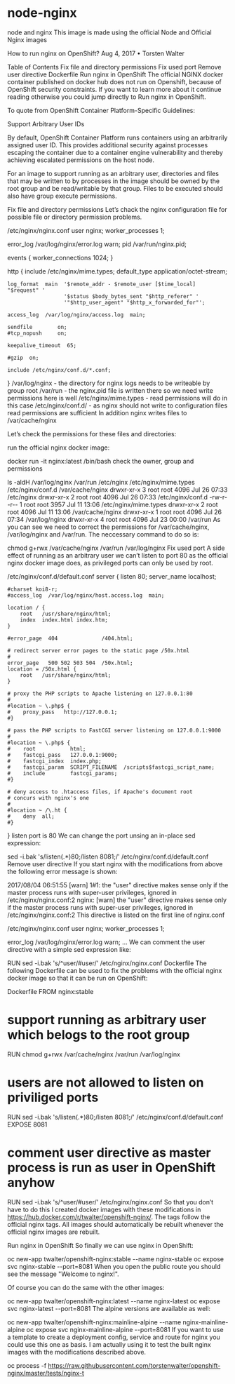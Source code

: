 # node-nginx
node and nginx
This image is made using the official Node and Official Nginx images



How to run nginx on OpenShift?
Aug 4, 2017 • Torsten Walter

Table of Contents
Fix file and directory permissions
Fix used port
Remove user directive
Dockerfile
Run nginx in OpenShift
The official NGINX docker container published on docker hub does not run on Openshift, because of OpenShift security constraints. If you want to learn more about it continue reading otherwise you could jump directly to Run nginx in OpenShift.

To quote from OpenShift Container Platform-Specific Guidelines:

Support Arbitrary User IDs

By default, OpenShift Container Platform runs containers using an arbitrarily assigned user ID. This provides additional security against processes escaping the container due to a container engine vulnerability and thereby achieving escalated permissions on the host node.

For an image to support running as an arbitrary user, directories and files that may be written to by processes in the image should be owned by the root group and be read/writable by that group. Files to be executed should also have group execute permissions.

Fix file and directory permissions
Let’s chack the nginx configuration file for possible file or directory permission problems.

/etc/nginx/nginx.conf
user  nginx;
worker_processes  1;

error_log  /var/log/nginx/error.log warn; 
pid        /var/run/nginx.pid; 


events {
    worker_connections  1024;
}


http {
    include       /etc/nginx/mime.types; 
    default_type  application/octet-stream;

    log_format  main  '$remote_addr - $remote_user [$time_local] "$request" '
                      '$status $body_bytes_sent "$http_referer" '
                      '"$http_user_agent" "$http_x_forwarded_for"';

    access_log  /var/log/nginx/access.log  main; 

    sendfile        on;
    #tcp_nopush     on;

    keepalive_timeout  65;

    #gzip  on;

    include /etc/nginx/conf.d/*.conf; 
}
/var/log/nginx - the directory for nginx logs needs to be writeable by group root
/var/run - the nginx.pid file is written there so we need write permissions here is well
/etc/nginx/mime.types - read permissions will do in this case
/etc/nginx/conf.d/ - as nginx should not write to configuration files read permissions are sufficient
In addition nginx writes files to /var/cache/nginx

Let’s check the permissions for these files and directories:

run the official nginx docker image:

docker run -it nginx:latest /bin/bash
check the owner, group and permissions

ls -aldH /var/log/nginx /var/run /etc/nginx /etc/nginx/mime.types /etc/nginx/conf.d /var/cache/nginx
drwxr-xr-x 3 root root 4096 Jul 26 07:33 /etc/nginx
drwxr-xr-x 2 root root 4096 Jul 26 07:33 /etc/nginx/conf.d
-rw-r--r-- 1 root root 3957 Jul 11 13:06 /etc/nginx/mime.types
drwxr-xr-x 2 root root 4096 Jul 11 13:06 /var/cache/nginx
drwxr-xr-x 1 root root 4096 Jul 26 07:34 /var/log/nginx
drwxr-xr-x 4 root root 4096 Jul 23 00:00 /var/run
As you can see we need to correct the permissions for /var/cache/nginx, /var/log/nginx and /var/run. The neccessary command to do so is:

chmod g+rwx /var/cache/nginx /var/run /var/log/nginx
Fix used port
A side effect of running as an arbitrary user we can’t listen to port 80 as the official nginx docker image does, as privileged ports can only be used by root.

/etc/nginx/conf.d/default.conf
server {
    listen       80; 
    server_name  localhost;

    #charset koi8-r;
    #access_log  /var/log/nginx/host.access.log  main;

    location / {
        root   /usr/share/nginx/html;
        index  index.html index.htm;
    }

    #error_page  404              /404.html;

    # redirect server error pages to the static page /50x.html
    #
    error_page   500 502 503 504  /50x.html;
    location = /50x.html {
        root   /usr/share/nginx/html;
    }

    # proxy the PHP scripts to Apache listening on 127.0.0.1:80
    #
    #location ~ \.php$ {
    #    proxy_pass   http://127.0.0.1;
    #}

    # pass the PHP scripts to FastCGI server listening on 127.0.0.1:9000
    #
    #location ~ \.php$ {
    #    root           html;
    #    fastcgi_pass   127.0.0.1:9000;
    #    fastcgi_index  index.php;
    #    fastcgi_param  SCRIPT_FILENAME  /scripts$fastcgi_script_name;
    #    include        fastcgi_params;
    #}

    # deny access to .htaccess files, if Apache's document root
    # concurs with nginx's one
    #
    #location ~ /\.ht {
    #    deny  all;
    #}
}
listen port is 80
We can change the port unsing an in-place sed expression:

sed -i.bak 's/listen\(.*\)80;/listen 8081;/' /etc/nginx/conf.d/default.conf
Remove user directive
If you start nginx with the modifications from above the following error message is shown:

2017/08/04 06:51:55 [warn] 1#1: the "user" directive makes sense only if the master process runs with super-user privileges, ignored in /etc/nginx/nginx.conf:2
nginx: [warn] the "user" directive makes sense only if the master process runs with super-user privileges, ignored in /etc/nginx/nginx.conf:2
This directive is listed on the first line of nginx.conf

/etc/nginx/nginx.conf
user  nginx;
worker_processes  1;

error_log  /var/log/nginx/error.log warn;
...
We can comment the user directive with a simple sed expression like:

RUN sed -i.bak 's/^user/#user/' /etc/nginx/nginx.conf
Dockerfile
The following Dockerfile can be used to fix the problems with the official nginx docker image so that it can be run on OpenShift:

Dockerfile
FROM nginx:stable

# support running as arbitrary user which belogs to the root group
RUN chmod g+rwx /var/cache/nginx /var/run /var/log/nginx
# users are not allowed to listen on priviliged ports
RUN sed -i.bak 's/listen\(.*\)80;/listen 8081;/' /etc/nginx/conf.d/default.conf
EXPOSE 8081
# comment user directive as master process is run as user in OpenShift anyhow
RUN sed -i.bak 's/^user/#user/' /etc/nginx/nginx.conf
So that you don’t have to do this I created docker images with these modifications in https://hub.docker.com/r/twalter/openshift-nginx/. The tags follow the official nginx tags. All images should automatically be rebuilt whenever the official nginx images are rebuilt.

Run nginx in OpenShift
So finally we can use nginx in OpenShift:

oc new-app twalter/openshift-nginx:stable --name nginx-stable
oc expose svc nginx-stable --port=8081
When you open the public route you should see the message "Welcome to nginx!".

Of course you can do the same with the other images:

oc new-app twalter/openshift-nginx:latest --name nginx-latest
oc expose svc nginx-latest --port=8081
The alpine versions are available as well:

oc new-app twalter/openshift-nginx:mainline-alpine --name nginx-mainline-alpine
oc expose svc nginx-mainline-alpine --port=8081
If you want to use a template to create a deployment config, service and route for nginx you could use this one as basis. I am actually using it to test the built nginx images with the modifications described above.

oc process -f https://raw.githubusercontent.com/torstenwalter/openshift-nginx/master/tests/nginx-t
